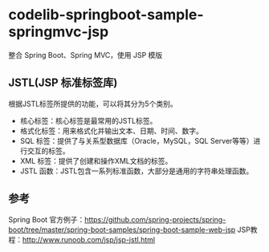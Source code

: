 # codelib-springboot-sample-springmvc-jsp
整合 Spring Boot、Spring MVC，使用 JSP 模版

## JSTL(JSP 标准标签库)
根据JSTL标签所提供的功能，可以将其分为5个类别。
* 核心标签：核心标签是最常用的JSTL标签。
* 格式化标签：用来格式化并输出文本、日期、时间、数字。
* SQL 标签：提供了与关系型数据库（Oracle，MySQL，SQL Server等等）进行交互的标签。
* XML 标签：提供了创建和操作XML文档的标签。
* JSTL 函数：JSTL包含一系列标准函数，大部分是通用的字符串处理函数。

## 参考
Spring Boot 官方例子：https://github.com/spring-projects/spring-boot/tree/master/spring-boot-samples/spring-boot-sample-web-jsp
JSP教程：http://www.runoob.com/jsp/jsp-jstl.html
